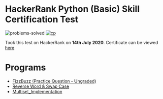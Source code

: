 # HackerRank Python (Basic) Skill Certification Test 

![problems-solved](https://img.shields.io/badge/Problems%20Solved-2/2-1abc9c.svg)
[![cp](https://img.shields.io/badge/-also%20see%20my%20profile-green)](https://github.com/Jayanta-karmakar)

Took this test on HackerRank on __14th July 2020__. 
Certificate can be viewed [here](https://www.hackerrank.com/certificates/iframe/f2b366e6b737)

# Programs 
- [FizzBuzz (Practice Question - Ungraded)](fizzbuzz.py)
- [Reverse Word & Swap Case](reverse-word-and-swap-case.py)
- [Multiset_Implementation](Multiset_Implementation.py)
